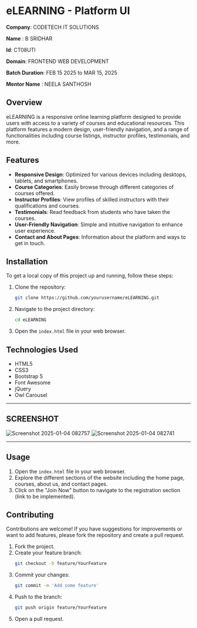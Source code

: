 # eLEARNING -  Platform UI

**Company**: CODETECH IT SOLUTIONS  

**Name**  : B SRIDHAR

**Id**: CT08UTI 

**Domain**: FRONTEND WEB DEVELOPMENT   

**Batch Duration**: FEB 15 2025 to MAR 15, 2025 

**Mentor Name** : NEELA SANTHOSH





## Overview

eLEARNING is a responsive online learning platform designed to provide users with access to a variety of courses and educational resources. This platform features a modern design, user-friendly navigation, and a range of functionalities including course listings, instructor profiles, testimonials, and more.

## Features

- **Responsive Design**: Optimized for various devices including desktops, tablets, and smartphones.
- **Course Categories**: Easily browse through different categories of courses offered.
- **Instructor Profiles**: View profiles of skilled instructors with their qualifications and courses.
- **Testimonials**: Read feedback from students who have taken the courses.
- **User-Friendly Navigation**: Simple and intuitive navigation to enhance user experience.
- **Contact and About Pages**: Information about the platform and ways to get in touch.

## Installation

To get a local copy of this project up and running, follow these steps:

1. Clone the repository:
   ```bash
   git clone https://github.com/yourusername/eLEARNING.git
   ```
2. Navigate to the project directory:
   ```bash
   cd eLEARNING
   ```
3. Open the `index.html` file in your web browser.

## Technologies Used

- HTML5
- CSS3
- Bootstrap 5
- Font Awesome
- jQuery
- Owl Carousel
---

## SCREENSHOT

![Screenshot 2025-01-04 082757](https://github.com/user-attachments/assets/dd4d044c-c0e6-43ae-89cf-b607039a32cd)
![Screenshot 2025-01-04 082741](https://github.com/user-attachments/assets/e3a29bf7-3ad8-4f0a-a4b0-f15506c97106)


---
## Usage

1. Open the `index.html` file in your web browser.
2. Explore the different sections of the website including the home page, courses, about us, and contact pages.
3. Click on the "Join Now" button to navigate to the registration section (link to be implemented).

## Contributing

Contributions are welcome! If you have suggestions for improvements or want to add features, please fork the repository and create a pull request.

1. Fork the project.
2. Create your feature branch:
   ```bash
   git checkout -b feature/YourFeature
   ```
3. Commit your changes:
   ```bash
   git commit -m 'Add some feature'
   ```
4. Push to the branch:
   ```bash
   git push origin feature/YourFeature
   ```
5. Open a pull request.



